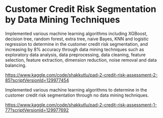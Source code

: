 # Customer Credit Risk Segmentation by Data Mining Techniques

Implemented various machine learning algorithms including XGBoost, decision tree, random forest, extra tree, naive Bayes, KNN and logistic regression to determine in the customer credit risk segmentation, and increasing by 8% accuracy through data mining techniques such as exploratory data analysis, data preprocessing, data cleaning, feature selection, feature extraction, dimension reduction, noise removal and data balancing.

https://www.kaggle.com/code/shakkutlu/pad-2-credit-risk-assessment-2-85?scriptVersionId=129977454

Implemented various machine learning algorithms to determine in the customer credit risk segmentation through no data mining techniques.

https://www.kaggle.com/code/shakkutlu/pad-2-credit-risk-assessment-1-77?scriptVersionId=129977692
